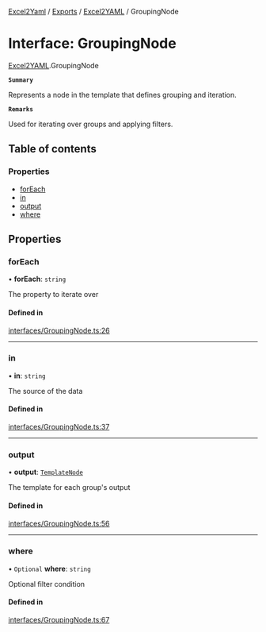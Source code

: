 [Excel2Yaml](../README.md) / [Exports](../modules.md) / [Excel2YAML](../modules/Excel2YAML.md) / GroupingNode

# Interface: GroupingNode

[Excel2YAML](../modules/Excel2YAML.md).GroupingNode

**`Summary`**

Represents a node in the template that defines grouping and iteration.

**`Remarks`**

Used for iterating over groups and applying filters.

## Table of contents

### Properties

- [forEach](Excel2YAML.GroupingNode.md#foreach)
- [in](Excel2YAML.GroupingNode.md#in)
- [output](Excel2YAML.GroupingNode.md#output)
- [where](Excel2YAML.GroupingNode.md#where)

## Properties

### forEach

• **forEach**: `string`

The property to iterate over

#### Defined in

[interfaces/GroupingNode.ts:26](https://github.com/rbleattler/Excel2Yaml/blob/0fa89d9b50c0f12b0bb5739c1b46c02b0dc3aa9b/src/interfaces/GroupingNode.ts#L26)

___

### in

• **in**: `string`

The source of the data

#### Defined in

[interfaces/GroupingNode.ts:37](https://github.com/rbleattler/Excel2Yaml/blob/0fa89d9b50c0f12b0bb5739c1b46c02b0dc3aa9b/src/interfaces/GroupingNode.ts#L37)

___

### output

• **output**: [`TemplateNode`](../modules/Excel2YAML.md#templatenode)

The template for each group's output

#### Defined in

[interfaces/GroupingNode.ts:56](https://github.com/rbleattler/Excel2Yaml/blob/0fa89d9b50c0f12b0bb5739c1b46c02b0dc3aa9b/src/interfaces/GroupingNode.ts#L56)

___

### where

• `Optional` **where**: `string`

Optional filter condition

#### Defined in

[interfaces/GroupingNode.ts:67](https://github.com/rbleattler/Excel2Yaml/blob/0fa89d9b50c0f12b0bb5739c1b46c02b0dc3aa9b/src/interfaces/GroupingNode.ts#L67)
